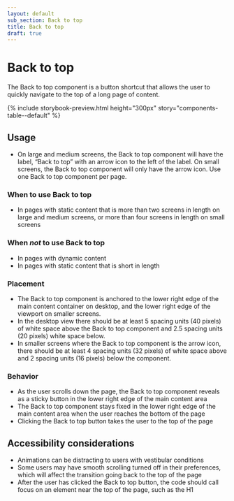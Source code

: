 ```yaml
---
layout: default
sub_section: Back to top
title: Back to top
draft: true
---
```


# Back to top

<p class="va-introtext">The Back to top component is a button shortcut that allows the user to quickly navigate to the top of a long page of content.</p>

{% include storybook-preview.html height="300px" story="components-table--default" %}

## Usage
* On large and medium screens, the Back to top component will have the label, “Back to top” with an arrow icon to the left of the label. On small screens, the Back to top component will only have the arrow icon. Use one Back to top component per page.

### When to use Back to top
* In pages with static content that is more than two screens in length on large and medium screens, or more than four screens in length on small screens

### When _not_ to use Back to top
* In pages with dynamic content
* In pages with static content that is short in length

### Placement
* The Back to top component is anchored to the lower right edge of the main content container on desktop, and the lower right edge of the viewport on smaller screens.
* In the desktop view there should be at least 5 spacing units (40 pixels) of white space above the Back to top component and 2.5 spacing units (20 pixels) white space below. 
* In smaller screens where the Back to top component is the arrow icon, there should be at least 4 spacing units (32 pixels) of white space above and 2 spacing units (16 pixels) below the component.  

### Behavior
* As the user scrolls down the page, the Back to top component reveals as a sticky button in the lower right edge of the main content area
* The Back to top component stays fixed in the lower right edge of the main content area when the user reaches the bottom of the page  
* Clicking the Back to top button takes the user to the top of the page

## Accessibility considerations
* Animations can be distracting to users with vestibular conditions
* Some users may have smooth scrolling turned off in their preferences, which will affect the transition going back to the top of the page
* After the user has clicked the Back to top button, the code should call focus on an element near the top of the page, such as the H1
